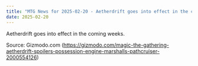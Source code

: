 ```yaml
---
title: "MTG News for 2025-02-20 - Aetherdrift goes into effect in the coming weeks"
date: 2025-02-20
---
```


Aetherdrift goes into effect in the coming weeks.

Source: Gizmodo.com (https://gizmodo.com/magic-the-gathering-aetherdrift-spoilers-possession-engine-marshalls-pathcruiser-2000554126)
